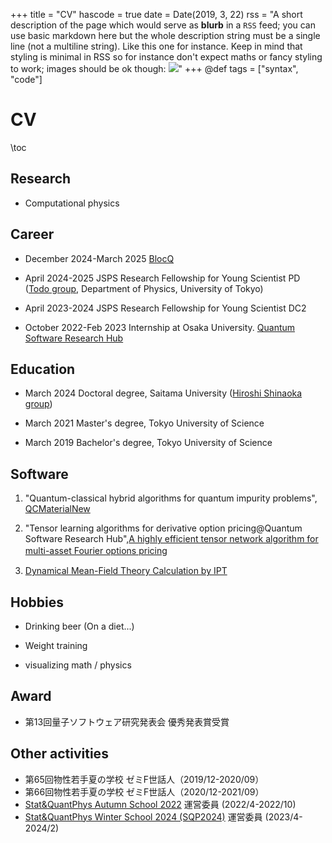 +++
title = "CV"
hascode = true
date = Date(2019, 3, 22)
rss = "A short description of the page which would serve as **blurb** in a `RSS` feed; you can use basic markdown here but the whole description string must be a single line (not a multiline string). Like this one for instance. Keep in mind that styling is minimal in RSS so for instance don't expect maths or fancy styling to work; images should be ok though: ![](https://upload.wikimedia.org/wikipedia/en/3/32/Rick_and_Morty_opening_credits.jpeg)"
+++
@def tags = ["syntax", "code"]

# CV

\toc

## Research 
- Computational physics

## Career 
- December 2024-March 2025 [BlocQ](https://www.blocqinc.com/) 

- April 2024-2025 JSPS Research Fellowship for Young Scientist PD ([Todo group](https://exa.phys.s.u-tokyo.ac.jp/ja), Department of Physics, University of Tokyo) 

- April 2023-2024 JSPS Research Fellowship for Young Scientist DC2

- October 2022-Feb 2023 Internship at Osaka University. [Quantum Software Research Hub](https://qsrh.jp/seminar/)

## Education
- March 2024 Doctoral degree, Saitama University ([Hiroshi Shinaoka group](https://shinaoka.sakura.ne.jp))

- March 2021 Master's degree, Tokyo University of Science

- March 2019 Bachelor's degree, Tokyo University of Science

## Software 

1. "Quantum-classical hybrid algorithms for quantum impurity problems", [QCMaterialNew](https://github.com/sakurairihito/QCMaterialNew)

2. "Tensor learning algorithms for derivative option pricing@Quantum Software Research Hub",[A highly efficient tensor network algorithm for multi-asset Fourier options pricing](https://arxiv.org/abs/2203.02804)　

3. [Dynamical Mean-Field Theory Calculation by IPT](https://spm-lab.github.io/sparse-ir-tutorial/src/DMFT_IPT_jl.html)


## Hobbies
- Drinking beer (On a diet...)

- Weight training

- visualizing math / physics

## Award
- 第13回量子ソフトウェア研究発表会 優秀発表賞受賞


## Other activities

- 第65回物性若手夏の学校 ゼミF世話人（2019/12-2020/09）
- 第66回物性若手夏の学校 ゼミF世話人（2020/12-2021/09）
- [Stat&QuantPhys Autumn School 2022](http://hatano-lab.iis.u-tokyo.ac.jp/manami/SQP2022/index_jp.html) 運営委員 (2022/4-2022/10)
- [Stat&QuantPhys Winter School 2024 (SQP2024)](http://hatano-lab.iis.u-tokyo.ac.jp/norihiro/SQP2024/index.html) 運営委員 (2023/4-2024/2)


